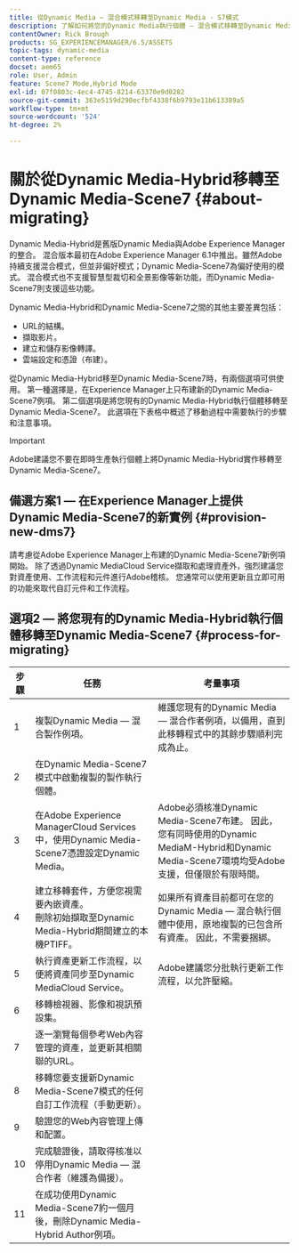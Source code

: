 ```yaml
---
title: 從Dynamic Media — 混合模式移轉至Dynamic Media - S7模式
description: 了解如何將您的Dynamic Media執行個體 — 混合模式移轉至Dynamic Media - S7模式
contentOwner: Rick Brough
products: SG_EXPERIENCEMANAGER/6.5/ASSETS
topic-tags: dynamic-media
content-type: reference
docset: aem65
role: User, Admin
feature: Scene7 Mode,Hybrid Mode
exl-id: 07f0803c-4ec4-4745-8214-63370e9d0282
source-git-commit: 363e5159d290ecfbf4338f6b9793e11b613389a5
workflow-type: tm+mt
source-wordcount: '524'
ht-degree: 2%

---
```


# 關於從Dynamic Media-Hybrid移轉至Dynamic Media-Scene7 {#about-migrating}

Dynamic Media-Hybrid是舊版Dynamic Media與Adobe Experience Manager的整合。 混合版本最初在Adobe Experience Manager 6.1中推出。雖然Adobe持續支援混合模式，但並非偏好模式；Dynamic Media-Scene7為偏好使用的模式。 混合模式也不支援智慧型裁切和全景影像等新功能，而Dynamic Media-Scene7則支援這些功能。

Dynamic Media-Hybrid和Dynamic Media-Scene7之間的其他主要差異包括：

* URL的結構。
* 擷取影片。
* 建立和儲存影像轉譯。
* 雲端設定和憑證（布建）。

從Dynamic Media-Hybrid移至Dynamic Media-Scene7時，有兩個選項可供使用。 第一種選擇是，在Experience Manager上只布建新的Dynamic Media-Scene7例項。 第二個選項是將您現有的Dynamic Media-Hybrid執行個體移轉至Dynamic Media-Scene7。 此選項在下表格中概述了移動過程中需要執行的步驟和注意事項。

>[!IMPORTANT]
>
>Adobe建議您不要在即時生產執行個體上將Dynamic Media-Hybrid實作移轉至Dynamic Media-Scene7。

## 備選方案1 — 在Experience Manager上提供Dynamic Media-Scene7的新實例 {#provision-new-dms7}

請考慮從Adobe Experience Manager上布建的Dynamic Media-Scene7新例項開始。 除了透過Dynamic MediaCloud Service擷取和處理資產外，強烈建議您對資產使用、工作流程和元件進行Adobe稽核。 您通常可以使用更新且立即可用的功能來取代自訂元件和工作流程。

## 選項2 — 將您現有的Dynamic Media-Hybrid執行個體移轉至Dynamic Media-Scene7 {#process-for-migrating}

| 步驟 | 任務 | 考量事項 |
|---|---|---|
| 1 | 複製Dynamic Media — 混合製作例項。 | 維護您現有的Dynamic Media — 混合作者例項，以備用，直到此移轉程式中的其餘步驟順利完成為止。 |
| 2 | 在Dynamic Media-Scene7模式中啟動複製的製作執行個體。 |  |
| 3 | 在Adobe Experience ManagerCloud Services中，使用Dynamic Media-Scene7憑證設定Dynamic Media。 | Adobe必須核准Dynamic Media-Scene7布建。 因此，您有同時使用的Dynamic MediaM-Hybrid和Dynamic Media-Scene7環境均受Adobe支援，但僅限於有限時間。 |
| 4 | 建立移轉套件，方便您視需要內嵌資產。<br>刪除初始擷取至Dynamic Media-Hybrid期間建立的本機PTIFF。 | 如果所有資產目前都可在您的Dynamic Media — 混合執行個體中使用，原地複製的已包含所有資產。 因此，不需要捆綁。 |
| 5 | 執行資產更新工作流程，以便將資產同步至Dynamic MediaCloud Service。 | Adobe建議您分批執行更新工作流程，以允許壓縮。 |
| 6 | 移轉檢視器、影像和視訊預設集。 |  |
| 7 | 逐一瀏覽每個參考Web內容管理的資產，並更新其相關聯的URL。 |  |
| 8 | 移轉您要支援新Dynamic Media-Scene7模式的任何自訂工作流程（手動更新）。 |  |
| 9 | 驗證您的Web內容管理上傳和配置。 |  |
| 10 | 完成驗證後，請取得核准以停用Dynamic Media — 混合作者（維護為備援）。 |  |
| 11 | 在成功使用Dynamic Media-Scene7約一個月後，刪除Dynamic Media-Hybrid Author例項。 |  |

